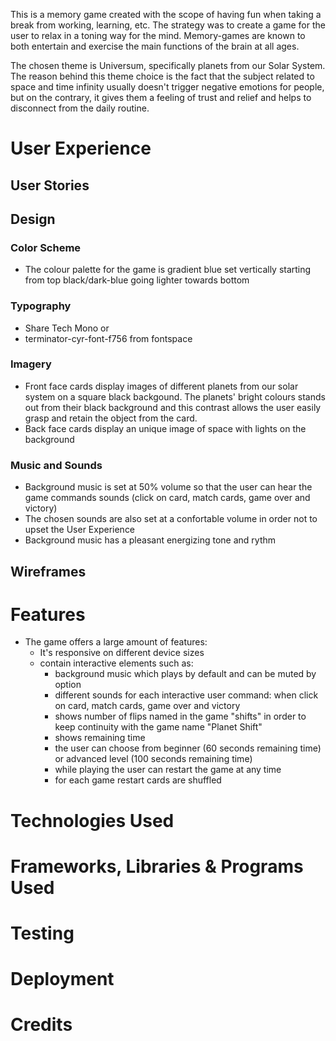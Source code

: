 
<p> This is a memory game created with the scope of having 
    fun when taking a break from working, learning, etc. The strategy was to create a 
    game for the user to relax in a toning way for the mind. Memory-games are known to
    both entertain and exercise the main functions of the brain at all ages.
</p>
<p>
    The chosen theme is Universum, specifically planets from our Solar System. 
    The reason behind this theme choice is the fact that the subject related to space 
    and time infinity usually doesn't trigger negative emotions for people, but on the
     contrary, it gives them a feeling of trust and relief and helps to disconnect from the 
     daily routine.
</p>

# User Experience
## User Stories
## Design
### Color Scheme
-   The colour palette for the game is gradient blue set vertically starting from top black/dark-blue going lighter towards bottom
### Typography
-   Share Tech Mono or 
-   terminator-cyr-font-f756 from fontspace
### Imagery
-   Front face cards display images of different planets from our solar system on a square 
black backgound. The planets' bright colours stands out from their black background and this contrast 
allows the user easily grasp and retain the object from the card.
-   Back face cards display an unique image of space with lights on the background
### Music and Sounds
-   Background music is set at 50% volume so that the user can hear the game commands sounds 
(click on card, match cards, game over and victory)
-   The chosen sounds are also set at a confortable volume in order not to upset the User Experience
-   Background music has a pleasant energizing tone and rythm
## Wireframes
# Features
-   The game offers a large amount of features:
    -   It's responsive on different device sizes
    -   contain interactive elements such as:
        -   background music which plays by default and can be muted by option
        -   different sounds for each interactive user command: when click on card, match cards, game 
        over and victory
        -   shows number of flips named in the game "shifts" in order to keep continuity with the game name "Planet Shift"
        -   shows remaining time
        -   the user can choose from beginner (60 seconds remaining time) or advanced level (100 seconds remaining time)
        -   while playing the user can restart the game at any time
        -   for each game restart cards are shuffled
# Technologies Used
# Frameworks, Libraries & Programs Used
# Testing
# Deployment
# Credits